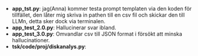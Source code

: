 
- **app_tst.py**: jag(Anna) kommer testa prompt templaten via den koden för tillfället, den låter mig skriva in pathen till en csv fil och skickar den till LLMn, detta sker dock via terminalen.
- **app_test_2.0.py**: Hallucinerar svar ibland.
- **app_test_3.0.py**: Omvandlar csv till JSON format i försökt att minska hallucinationer.
- **tsk/code/proj/diskanalys.py**: 

